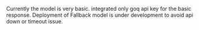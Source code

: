 Currently the model is very basic. integrated only goq api key for the basic response. 
Deployment of Fallback model is under development to avoid api down or timeout issue.
